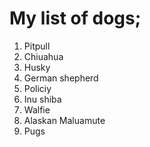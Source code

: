 # My list of dogs;
1. Pitpull
2. Chiuahua
3. Husky
4. German shepherd
5. Policiy
6. Inu shiba
7. Walfie
8. Alaskan Maluamute
9. Pugs


